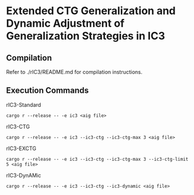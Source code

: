 # Extended CTG Generalization and Dynamic Adjustment of Generalization Strategies in IC3

## Compilation

Refer to ./rIC3/README.md for compilation instructions.

## Execution Commands

rIC3-Standard

`cargo r --release -- -e ic3 <aig file>`

rIC3-CTG

`cargo r --release -- -e ic3 --ic3-ctg --ic3-ctg-max 3 <aig file>`

rIC3-EXCTG

`cargo r --release -- -e ic3 --ic3-ctg --ic3-ctg-max 3 --ic3-ctg-limit 5 <aig file>`

rIC3-DynAMic

`cargo r --release -- -e ic3 --ic3-ctg --ic3-dynamic <aig file>`
